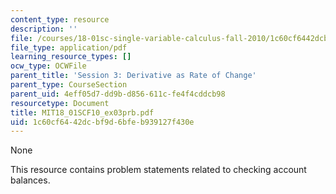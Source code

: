 ```yaml
---
content_type: resource
description: ''
file: /courses/18-01sc-single-variable-calculus-fall-2010/1c60cf6442dcbf9d6bfeb939127f430e_MIT18_01SCF10_ex03prb.pdf
file_type: application/pdf
learning_resource_types: []
ocw_type: OCWFile
parent_title: 'Session 3: Derivative as Rate of Change'
parent_type: CourseSection
parent_uid: 4eff05d7-dd9b-d856-611c-fe4f4cddcb98
resourcetype: Document
title: MIT18_01SCF10_ex03prb.pdf
uid: 1c60cf64-42dc-bf9d-6bfe-b939127f430e
---
```

None

This resource contains problem statements related to checking account balances.